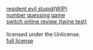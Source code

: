[resident evil stupid(WIP)](residentevilstupid/Stories/stupid.html)<br>
[number guessing game](mogus/numberguessgame.html)
<br>
[switch online review (twine test)](mogus/switchonlinereview.html)<br><br>
licensed under the Unlicense.<br>
[full license](LICENSE.md)
